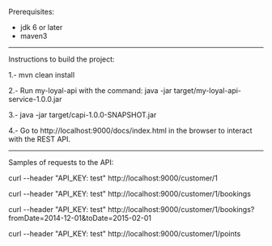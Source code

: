 
Prerequisites:

- jdk 6 or later
- maven3

----------

Instructions to build the project:

1.- mvn clean install

2.- Run my-loyal-api with the command:
    <my-loyal-api-folder> java -jar target/my-loyal-api-service-1.0.0.jar

3.- java -jar target/capi-1.0.0-SNAPSHOT.jar

4.- Go to http://localhost:9000/docs/index.html in the browser to interact with the REST API.

----------

Samples of requests to the API:

curl --header "API_KEY: test" http://localhost:9000/customer/1

curl --header "API_KEY: test" http://localhost:9000/customer/1/bookings

curl --header "API_KEY: test" http://localhost:9000/customer/1/bookings?fromDate=2014-12-01&toDate=2015-02-01

curl --header "API_KEY: test" http://localhost:9000/customer/1/points

